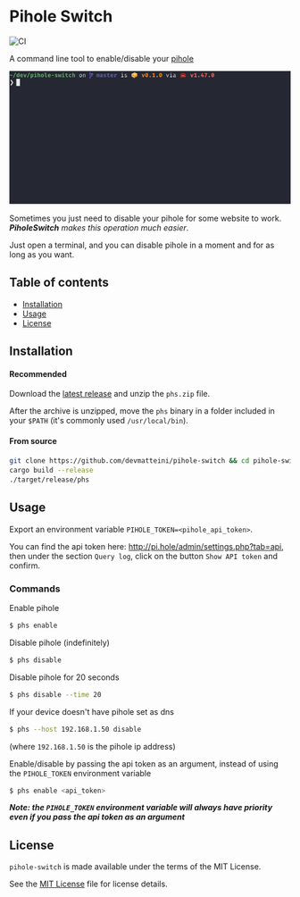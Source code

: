 # Pihole Switch

![CI](https://github.com/devmatteini/pihole-switch/workflows/CI/badge.svg)

A command line tool to enable/disable your [pihole](https://pi-hole.net/)

![](./assets/phs_demo.gif)

Sometimes you just need to disable your pihole for some website to work.
_**PiholeSwitch** makes this operation much easier_.

Just open a terminal, and you can disable pihole in a moment and for as long as you want.

## Table of contents

- [Installation](#installation)
- [Usage](#usage)
- [License](#license)

## Installation

#### Recommended

Download the [latest release](https://github.com/devmatteini/pihole-switch/releases/latest)
and unzip the `phs.zip` file.

After the archive is unzipped, move the `phs` binary in a folder included in your `$PATH` (it's commonly used `/usr/local/bin`).

#### From source

```bash
git clone https://github.com/devmatteini/pihole-switch && cd pihole-switch
cargo build --release
./target/release/phs
```

## Usage

Export an environment variable `PIHOLE_TOKEN=<pihole_api_token>`.

You can find the api token here: http://pi.hole/admin/settings.php?tab=api, then under the section `Query log`, click on
the button `Show API token` and confirm.

### Commands

Enable pihole

```bash
$ phs enable
```

Disable pihole (indefinitely)

```bash
$ phs disable
```

Disable pihole for 20 seconds

```bash
$ phs disable --time 20
```

If your device doesn't have pihole set as dns

```bash
$ phs --host 192.168.1.50 disable
```

(where `192.168.1.50` is the pihole ip address)

Enable/disable by passing the api token as an argument, instead of using the `PIHOLE_TOKEN` environment variable

```bash
$ phs enable <api_token>
```

_**Note: the `PIHOLE_TOKEN` environment variable will always have priority even if you pass the api token as an
argument**_

## License

`pihole-switch` is made available under the terms of the MIT License.

See the [MIT License](LICENSE) file for license details.